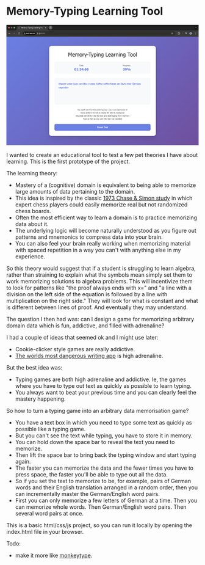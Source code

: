 # Memory-Typing Learning Tool

![preview.png](preview.png)

I wanted to create an educational tool to test a few pet theories I have about learning. This is the first prototype of the project.

The learning theory:
- Mastery of a (cognitive) domain is equivalent to being able to memorize large amounts of data pertaining to the domain.
- This idea is inspired by the classic [1973 Chase & Simon study](https://psycnet.apa.org/record/1973-22240-001) in which expert chess players could easily memorize real but not randomized chess boards.
- Often the most efficient way to learn a domain is to practice memorizing data about it.
- The underlying logic will become naturally understood as you figure out patterns and mnemonics to compress data into your brain.
- You can also feel your brain really working when memorizing material with spaced repetition in a way you can't with anything else in my experience.

So this theory would suggest that if a student is struggling to learn algebra, rather than straining to explain what the symbols mean simply set them to work memorizing solutions to algebra problems. This will incentivize them to look for patterns like "the proof always ends with x=<some number>" and "a line with a division on the left side of the equation is followed by a line with multiplication on the right side." They will look for what is constant and what is different between lines of proof. And eventually they may understand.

The question I then had was: can I design a game for memorizing arbitrary domain data which is fun, addictive, and filled with adrenaline?

I had a couple of ideas that seemed ok and I might use later:
- Cookie-clicker style games are really addictive.
- [The worlds most dangerous writing app](https://www.theworldsmostdangerouswritingapp.com/) is high adrenaline.

But the best idea was:
- Typing games are both high adrenaline and addictive. Ie, the games where you have to type out text as quickly as possible to learn typing.
- You always want to beat your previous time and you can clearly feel the mastery happening.

So how to turn a typing game into an arbitrary data memorisation game?
- You have a text box in which you need to type some text as quickly as possible like a typing game.
- But you can't see the text while typing, you have to store it in memory.
- You can hold down the space bar to reveal the text you need to memorize.
- Then lift the space bar to bring back the typing window and start typing again.
- The faster you can memorize the data and the fewer times you have to press space, the faster you'll be able to type out all the data.
- So if you set the text to memorize to be, for example, pairs of German words and their English translation arranged in a random order, then you can incrementally master the German/English word pairs.
- First you can only memorize a few letters of German at a time. Then you can memorize whole words. Then German/English word pairs. Then several word pairs at once.

This is a basic html/css/js project, so you can run it locally by opening the index.html file in your browser.

Todo:
- make it more like [monkeytype](https://monkeytype.com/).
